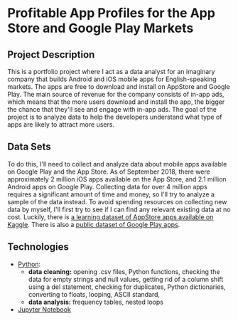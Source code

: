 # Profitable App Profiles for the App Store and Google Play Markets

## Project Description

This is a portfolio project where I act as a data analyst for an imaginary company that builds Android and iOS mobile apps for English-speaking markets. The apps are free to download and install on AppStore and Google Play. The main source of revenue for the company consists of in-app ads, which means that the more users download and install the app, the bigger the chance that they'll see and engage with in-app ads. The goal of the project is to analyze data to help the developers understand what type of apps are likely to attract more users. 

## Data Sets

To do this, I'll need to collect and analyze data about mobile apps available on Google Play and the App Store. As of September 2018, there were approximately 2 million iOS apps available on the App Store, and 2.1 million Android apps on Google Play. Collecting data for over 4 million apps requires a significant amount of time and money, so I'll try to analyze a sample of the data instead. To avoid spending resources on collecting new data by myself, I'll first try to see if I can find any relevant existing data at no cost. Luckily, there is [a learning dataset of AppStore apps available on Kaggle](tab:https://www.kaggle.com/datasets/ramamet4/app-store-apple-data-set-10k-apps). There is also a [public dataset of Google Play apps](tab:https://www.kaggle.com/datasets/lava18/google-play-store-apps). 

## Technologies
* [Python](https://www.python.org):
  * **data cleaning:** opening .csv files, Python functions, checking the data for empty strings and null values, getting rid of a column shift using a del statement, checking for duplicates, Python dictionaries, converting to floats, looping, ASCII standard, 
  * **data analysis:** frequency tables, nested loops 
* [Jupyter Notebook](https://jupyter.org)
